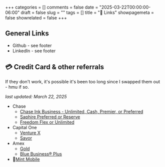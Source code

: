+++
categories = []
comments = false
date = "2025-03-22T00:00:00-06:00"
draft = false
slug = ""
tags = []
title = "🔗 Links"
showpagemeta = false
showrelated = false
+++


## General Links

- Github - see footer
- LinkedIn - see footer

## 💳 Credit Card & other referrals

If they don't work, it's possible it's been too long since I swapped them out - hmu if so.

 _last updated: March 22, 2025_

- Chase
  - [Chase Ink Business - Unlimited, Cash, Premier, or Preferred](https://www.referyourchasecard.com/21s/BUM1K5K34F)
  - [Saphire Preferred or Reserve](https://www.referyourchasecard.com/19q/G7RGLIHATG)
  - [Freedom Flex or Unlimited](https://www.referyourchasecard.com/18J/1SSSMGLIDB)
- Capital One
  - [Venture X](https://capital.one/3MT9zzS)
  - [Savor](https://i.capitalone.com/Jgnz0wKj2)
- Amex
  - [Gold](https://americanexpress.com/en-us/referral/gold-card?ref=KEVINQv6ut&xl=cp01)
  - [Blue Business® Plus](https://americanexpress.com/en-us/referral/bluebusinessplus-credit-card?ref=KEVINQDGkR&xl=cp01)
- 📱[Mint Mobile](http://fbuy.me/ukLNH)
